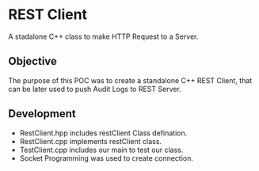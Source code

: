 # REST Client

A stadalone C++ class to make HTTP Request to a Server.

## Objective

The purpose of this POC was to create a standalone C++ REST Client, that can be later used to push Audit Logs to REST Server.

## Development

 - RestClient.hpp includes restClient Class defination.
 - RestClient.cpp implements restClient class.
 - TestClient.cpp includes our main to test our class.
 - Socket Programming was used to create connection.